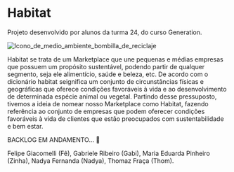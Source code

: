 # Habitat
Projeto desenvolvido por alunos da turma 24, do curso Generation. 


![Icono_de_medio_ambiente_bombilla_de_reciclaje](https://user-images.githubusercontent.com/69607844/124311424-1ca88f80-db44-11eb-80a0-7b0f5debc2b9.jpg)

Habitat se trata de um Marketplace que une pequenas e médias empresas que possuem um propósito sustentável, podendo partir de qualquer segmento, seja ele alimentício, saúde e beleza, etc. 
De acordo com o dicionário habitat seignifica um conjunto de circunstâncias físicas e geográficas que oferece condições favoráveis à vida e ao desenvolvimento de determinada espécie animal ou vegetal. Partindo desse pressuposto, tivemos a ideia de nomear nosso Marketplace como Habitat, fazendo referência ao conjunto de empresas que podem oferecer condições favoráveis à vida de clientes que estão preocupados com sustentabilidade e bem estar.  

BACKLOG EM ANDAMENTO... :leaves:

Felipe Giacomelli (Fê), Gabriele Ribeiro (Gabi), Maria Eduarda Pinheiro (Zinha), Nadya Fernanda (Nadya), Thomaz Fraça (Thom).
